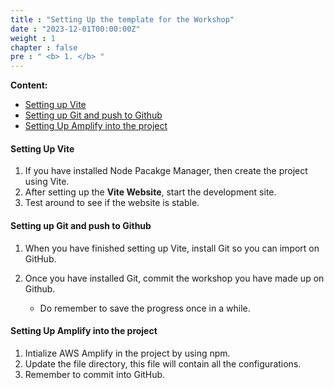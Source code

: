 ```yaml
---
title : "Setting Up the template for the Workshop"
date : "2023-12-01T00:00:00Z"
weight : 1
chapter : false
pre : " <b> 1. </b> "
---
```


**Content:**
- [Setting up Vite](#setting-up-vite)
- [Setting up Git and push to Github](#setting-up-git-and-push-to-github)
- [Setting Up Amplify into the project](#setting-up-amplify-into-the-project)

#### Setting Up Vite

1. If you have installed Node Pacakge Manager, then create the project using Vite.
2. After setting up the **Vite Website**, start the development site.
3. Test around to see if the website is stable. 

#### Setting up Git and push to Github

1. When you have finished setting up Vite, install Git so you can import on GitHub.
2. Once you have installed Git, commit the workshop you have made up on Github. 

    - Do remember to save the progress once in a while. 

#### Setting Up Amplify into the project

1. Intialize AWS Amplify in the project by using npm.
2. Update the file directory, this file will contain all the configurations.
3. Remember to commit into GitHub.